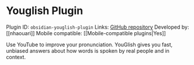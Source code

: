 # Youglish Plugin

Plugin ID: `obsidian-youglish-plugin`
Links: [GitHub repository](https://github.com/nhaouari/obsidian-youglish-plugin)
Developed by: [[nhaouari]]
Mobile compatible: [[Mobile-compatible plugins|Yes]]

Use YouTube to improve your pronunciation. YouGlish gives you fast, unbiased answers about how words is spoken by real people and in context.
